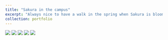 ```yaml
---
title: "Sakura in the campus"
excerpt: "Always nice to have a walk in the spring when Sakura is blooming.<br/><img src='/images/sakura/DSC_7105.jpg'>"
collection: portfolio
---
```

![](/images/sakura/DSC_7105.jpg)
![](/images/sakura/DSC_7163.jpg)
![](/images/sakura/DSC_7167.jpg)
![](/images/sakura/IMG_0153.jpg)
![](/images/sakura/IMG_0207.jpg)